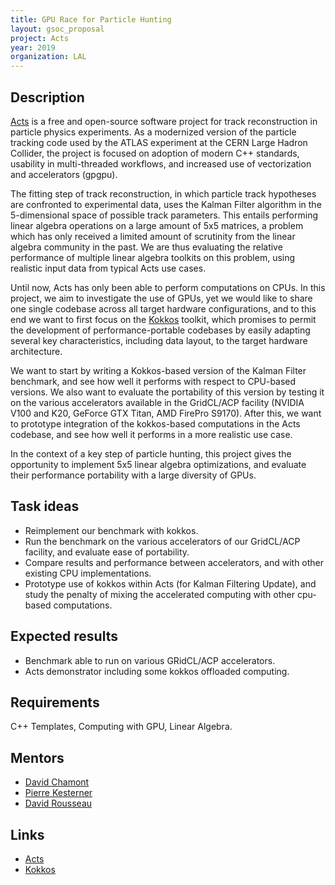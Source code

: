 ```yaml
---
title: GPU Race for Particle Hunting
layout: gsoc_proposal
project: Acts
year: 2019
organization: LAL
---
```


## Description

[Acts](http://acts.web.cern.ch) is a free and open-source software project for
track reconstruction in particle physics experiments. As a modernized
version of the particle tracking code used by the ATLAS experiment at the
CERN Large Hadron Collider, the project is focused on adoption of modern C++
standards, usability in multi-threaded workflows, and increased use of
vectorization and accelerators (gpgpu).

The fitting step of track reconstruction, in which particle track hypotheses
are confronted to experimental data, uses the Kalman Filter algorithm in the
5-dimensional space of possible track parameters. This entails performing
linear algebra operations on a large amount of 5x5 matrices, a problem which
has only received a limited amount of scrutinity from the linear algebra
community in the past. We are thus evaluating the relative performance of
multiple linear algebra toolkits on this problem, using realistic input data
from typical Acts use cases.

Until now, Acts has only been able to perform computations on CPUs. In this
project, we aim to investigate the use of GPUs, yet we would like to share
one single codebase across all target hardware configurations, and to this
end we want to first focus on the [Kokkos](https://github.com/kokkos/)
toolkit, which promises to permit the development of performance-portable
codebases by easily adapting several key characteristics, including data
layout, to the target hardware architecture.

We want to start by writing a Kokkos-based version of the Kalman Filter
benchmark, and see how well it performs with respect to CPU-based versions. We
also want to evaluate the portability of this version by testing it on the
various accelerators available in the GridCL/ACP facility (NVIDIA V100 and
K20, GeForce GTX Titan, AMD FirePro S9170). After this, we want to prototype
integration of the kokkos-based computations in the Acts codebase, and see how
well it performs in a more realistic use case.

In the context of a key step of particle hunting, this project gives the
opportunity to implement 5x5 linear algebra optimizations, and evaluate
their performance portability with a large diversity of GPUs.


## Task ideas
 * Reimplement our benchmark with kokkos.
 * Run the benchmark on the various accelerators of our GridCL/ACP facility,
   and evaluate ease of portability.
 * Compare results and performance between accelerators, and with other
   existing CPU implementations.
 * Prototype use of kokkos within Acts (for Kalman Filtering Update),
   and study the penalty of mixing the accelerated computing
   with other cpu-based computations.

## Expected results
 * Benchmark able to run on various GRidCL/ACP accelerators.
 * Acts demonstrator including some kokkos offloaded computing.

## Requirements
C++ Templates, Computing with GPU, Linear Algebra.

## Mentors 
  * [David Chamont](mailto:david.chamont@lal.in2p3.fr)
  * [Pierre Kesterner](mailto:pierre.kestener@cea.fr)
  * [David Rousseau](mailto:david.rousseau@lal.in2p3.fr)

## Links
  * [Acts](http://acts.web.cern.ch)
  * [Kokkos](https://github.com/kokkos/)
